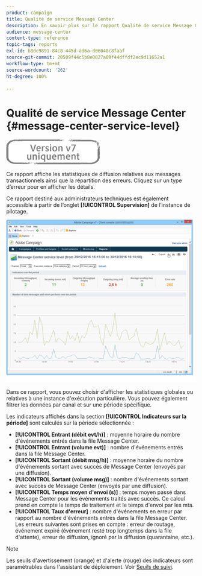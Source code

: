 ```yaml
---
product: campaign
title: Qualité de service Message Center
description: En savoir plus sur le rapport Qualité de service Message Center.
audience: message-center
content-type: reference
topic-tags: reports
exl-id: b8dc9891-84c8-445d-ad6a-d06048c8faaf
source-git-commit: 20509f44c5b8e0827a09f44dffdf2ec9d11652a1
workflow-type: tm+mt
source-wordcount: '262'
ht-degree: 100%

---
```


# Qualité de service Message Center {#message-center-service-level}

![](../../assets/v7-only.svg)

Ce rapport affiche les statistiques de diffusion relatives aux messages transactionnels ainsi que la répartition des erreurs. Cliquez sur un type d’erreur pour en afficher les détails.

Ce rapport destiné aux administrateurs techniques est également accessible à partir de l’onglet **[!UICONTROL Supervision]** de l’instance de pilotage.

![](assets/mc_reports_1.png)

Dans ce rapport, vous pouvez choisir d&#39;afficher les statistiques globales ou relatives à une instance d&#39;exécution particulière. Vous pouvez également filtrer les données par canal et sur une période spécifique.

Les indicateurs affichés dans la section **[!UICONTROL Indicateurs sur la période]** sont calculés sur la période sélectionnée :

* **[!UICONTROL Entrant (débit evt/h)]** : moyenne horaire du nombre d&#39;événements entrés dans la file Message Center.
* **[!UICONTROL Entrant (volume evt)]** : nombre d&#39;événements entrés dans la file Message Center.
* **[!UICONTROL Sortant (débit msg/h)]** : moyenne horaire du nombre d&#39;événements sortant avec succès de Message Center (envoyés par une diffusion).
* **[!UICONTROL Sortant (volume msg)]** : nombre d&#39;événements sortant avec succès de Message Center (envoyés par une diffusion).
* **[!UICONTROL Temps moyen d&#39;envoi (s)]** : temps moyen passé dans Message Center pour les événements traités avec succès. Ce calcul prend en compte le temps de traitement et le temps d&#39;envoi par les mta.
* **[!UICONTROL Taux d&#39;erreur]** : nombre d&#39;événements en erreur par rapport au nombre d&#39;événements entrés dans la file Message Center. Les erreurs suivantes sont prises en compte : erreur de routage, événement expiré (événement resté trop longtemps dans la file d&#39;attente), erreur de diffusion, ignoré par la diffusion (quarantaine, etc.).

>[!NOTE]
>
>Les seuils d&#39;avertissement (orange) et d&#39;alerte (rouge) des indicateurs sont paramétrables dans l&#39;assistant de déploiement. Voir [Seuils de suivi](../../message-center/using/additional-configurations.md#monitoring-thresholds).
